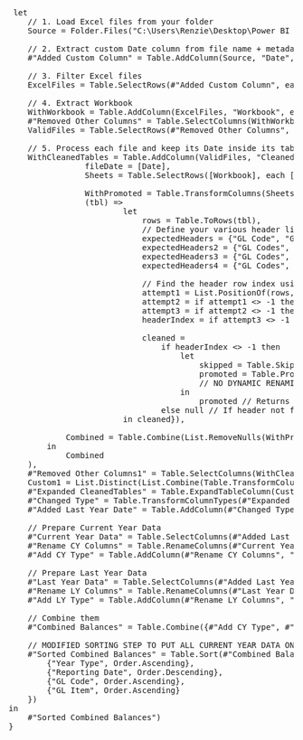 <pre> let
    // 1. Load Excel files from your folder
    Source = Folder.Files("C:\Users\Renzie\Desktop\Power BI Practice\PQ Book\Chandeep's Weekly challenge\First Challenge"),

    // 2. Extract custom Date column from file name + metadata
    #"Added Custom Column" = Table.AddColumn(Source, "Date", each Text.Combine({Text.Middle([Name], 3, 4), " 1, ", Text.Middle([Name], 6, 5)}), type text),

    // 3. Filter Excel files
    ExcelFiles = Table.SelectRows(#"Added Custom Column", each Text.EndsWith([Extension], ".xlsx") or Text.EndsWith([Extension], ".xls")),

    // 4. Extract Workbook
    WithWorkbook = Table.AddColumn(ExcelFiles, "Workbook", each try Excel.Workbook([Content], true) otherwise null),
    #"Removed Other Columns" = Table.SelectColumns(WithWorkbook,{"Workbook", "Date"}),
    ValidFiles = Table.SelectRows(#"Removed Other Columns", each [Workbook] <> null),

    // 5. Process each file and keep its Date inside its tables
    WithCleanedTables = Table.AddColumn(ValidFiles, "CleanedTables", each let
                fileDate = [Date],
                Sheets = Table.SelectRows([Workbook], each [Kind] = "Sheet" and [Hidden] <> true),
                
                WithPromoted = Table.TransformColumns(Sheets,{"Data",
                (tbl) =>
                        let
                            rows = Table.ToRows(tbl),
                            // Define your various header lists for detection
                            expectedHeaders = {"GL Code", "GL Item", "Balance for CY", "Balance for LY"},
                            expectedHeaders2 = {"GL Codes", "GL Item", "Balance for CY", "Balance for LY"},
                            expectedHeaders3 = {"GL Codes", "GL Items", "Balance for CY", "Balance for LY"},
                            expectedHeaders4 = {"GL Codes", "GL Items", "Balances for CY", "Balances for LY"},
                            
                            // Find the header row index using your chained logic
                            attempt1 = List.PositionOf(rows, expectedHeaders),
                            attempt2 = if attempt1 <> -1 then attempt1 else List.PositionOf(rows, expectedHeaders2),
                            attempt3 = if attempt2 <> -1 then attempt2 else List.PositionOf(rows, expectedHeaders3),
                            headerIndex = if attempt3 <> -1 then attempt3 else List.PositionOf(rows, expectedHeaders4),
                            
                            cleaned =
                                if headerIndex <> -1 then
                                    let
                                        skipped = Table.Skip(tbl, headerIndex),
                                        promoted = Table.PromoteHeaders(skipped, [IgnoreNulls = true])
                                        // NO DYNAMIC RENAMING HERE
                                    in
                                        promoted // Returns the promoted table as is
                                else null // If header not found, return null for this sheet
                        in cleaned}),

            Combined = Table.Combine(List.RemoveNulls(WithPromoted[Data]))
        in
            Combined
    ),
    #"Removed Other Columns1" = Table.SelectColumns(WithCleanedTables,{"Date", "CleanedTables"}),
    Custom1 = List.Distinct(List.Combine(Table.TransformColumns(#"Removed Other Columns1", {"CleanedTables", each Table.ColumnNames(_)})[CleanedTables])),
    #"Expanded CleanedTables" = Table.ExpandTableColumn(Custom1, "CleanedTables", {"GL Code", "GL Item", "Balance for CY", "Balance for LY"}, {"GL Code", "GL Item", "Balance for CY", "Balance for LY"}),
    #"Changed Type" = Table.TransformColumnTypes(#"Expanded CleanedTables",{{"Date", type date}, {"Balance for CY", type number}, {"Balance for LY", type number}}),
    #"Added Last Year Date" = Table.AddColumn(#"Changed Type", "Last Year Date", each Date.AddYears([Date], -1)),

    // Prepare Current Year Data
    #"Current Year Data" = Table.SelectColumns(#"Added Last Year Date", {"GL Code", "GL Item", "Balance for CY", "Date"}),
    #"Rename CY Columns" = Table.RenameColumns(#"Current Year Data", {{"Balance for CY", "Balance"}, {"Date", "Reporting Date"}}),
    #"Add CY Type" = Table.AddColumn(#"Rename CY Columns", "Year Type", each "Current Year", type text),
    
    // Prepare Last Year Data
    #"Last Year Data" = Table.SelectColumns(#"Added Last Year Date", {"GL Code", "GL Item", "Balance for LY", "Last Year Date"}),
    #"Rename LY Columns" = Table.RenameColumns(#"Last Year Data", {{"Balance for LY", "Balance"}, {"Last Year Date", "Reporting Date"}}),
    #"Add LY Type" = Table.AddColumn(#"Rename LY Columns", "Year Type", each "Last Year", type text),

    // Combine them
    #"Combined Balances" = Table.Combine({#"Add CY Type", #"Add LY Type"}),

    // MODIFIED SORTING STEP TO PUT ALL CURRENT YEAR DATA ON TOP
    #"Sorted Combined Balances" = Table.Sort(#"Combined Balances",{
        {"Year Type", Order.Ascending},
        {"Reporting Date", Order.Descending},
        {"GL Code", Order.Ascending},
        {"GL Item", Order.Ascending}
    })
in
    #"Sorted Combined Balances")
}
</pre>
